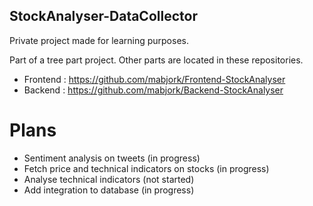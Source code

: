 ## StockAnalyser-DataCollector

Private project made for learning purposes.

Part of a tree part project. Other parts are located in these repositories.

- Frontend : https://github.com/mabjork/Frontend-StockAnalyser
- Backend : https://github.com/mabjork/Backend-StockAnalyser

# Plans
 
- Sentiment analysis on tweets (in progress)
- Fetch price and technical indicators on stocks (in progress)
- Analyse technical indicators (not started)
- Add integration to database (in progress)

